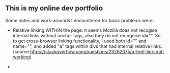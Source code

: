 ## This is my online dev portfolio

Some notes and work-arounds I encountered for basic problems were:

- Relative linking WITHIN the page: 
    it seems Mozilla does not recogise internal links without anchor tags, also they do not recognise id="".
    So to get cross-browser linking functionality, I used both id="" and name="", and added "a" tags within divs that had internal relative links. (source:https://stackoverflow.com/questions/23282075/a-href-link-not-working)

- 